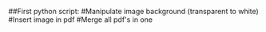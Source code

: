 ##First python script: 
#Manipulate image background (transparent to white)
#Insert image in pdf
#Merge all pdf's in one